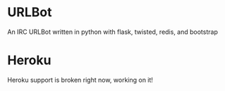 URLBot
======

An IRC URLBot written in python with flask, twisted, redis, and bootstrap


Heroku
======

Heroku support is broken right now, working on it!
